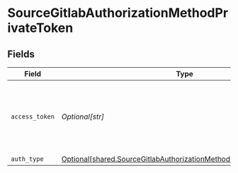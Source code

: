 # SourceGitlabAuthorizationMethodPrivateToken


## Fields

| Field                                                                                                                                                  | Type                                                                                                                                                   | Required                                                                                                                                               | Description                                                                                                                                            |
| ------------------------------------------------------------------------------------------------------------------------------------------------------ | ------------------------------------------------------------------------------------------------------------------------------------------------------ | ------------------------------------------------------------------------------------------------------------------------------------------------------ | ------------------------------------------------------------------------------------------------------------------------------------------------------ |
| `access_token`                                                                                                                                         | *Optional[str]*                                                                                                                                        | :heavy_check_mark:                                                                                                                                     | Log into your Gitlab account and then generate a personal Access Token.                                                                                |
| `auth_type`                                                                                                                                            | [Optional[shared.SourceGitlabAuthorizationMethodPrivateTokenAuthType]](undefined/models/shared/sourcegitlabauthorizationmethodprivatetokenauthtype.md) | :heavy_minus_sign:                                                                                                                                     | N/A                                                                                                                                                    |
